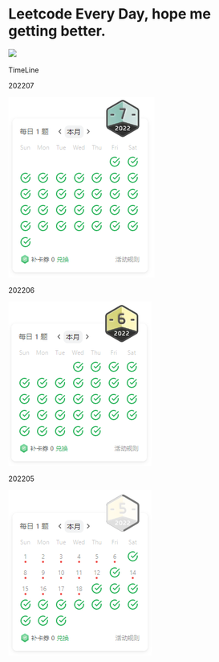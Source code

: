 # Leetcode Every Day, hope me getting better.

![](https://img.shields.io/github/last-commit/cary-hu/Leetcode-Every-Day?color=%23FFA116&label=Last%20Coding&logo=LeetCode&style=for-the-badge)

TimeLine

202207

![](./static/full_202207.png)

202206

![](./static/full_202206.png)

202205

![](./static/half_202205.png)
